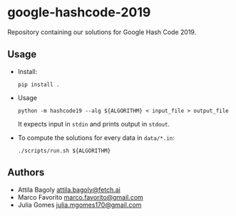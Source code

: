 # google-hashcode-2019

Repository containing our solutions for Google Hash Code 2019.

## Usage

- Install:

      pip install .

- Usage

      python -m hashcode19 --alg ${ALGORITHM} < input_file > output_file
      
    It expects input in `stdin` and prints output in `stdout`.

- To compute the solutions for every data in `data/*.in`:

      ./scripts/run.sh ${ALGORITHM}
      
## Authors

- Attila Bagoly <attila.bagoly@fetch.ai>
- Marco Favorito <marco.favorito@gmail.com>
- Julia Gomes <julia.mgomes170@gmail.com>
